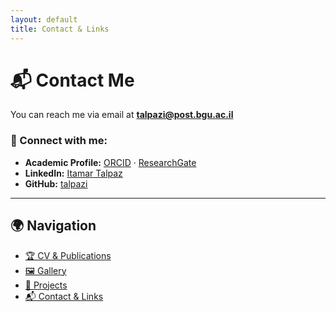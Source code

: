 ```yaml
---
layout: default
title: Contact & Links
---
```


# 📬 Contact Me

You can reach me via email at **[talpazi@post.bgu.ac.il](mailto:talpazi@post.bgu.ac.il)**  

### 🔗 Connect with me:
- **Academic Profile:** [ORCID](https://orcid.org/0009-0008-9292-4599) · [ResearchGate](https://www.researchgate.net/profile/Itamar-Talpaz)  
- **LinkedIn:** [Itamar Talpaz](https://www.linkedin.com/in/itamar-talpaz-923473273)  
- **GitHub:** [talpazi](https://github.com/talpazi)  

---

## 🌍 Navigation  
- [🏆 CV & Publications](cv.md)  
- [🖼️ Gallery](gallery.md)  
- [📂 Projects](projects.md)  
- [📬 Contact & Links](contact.md)  